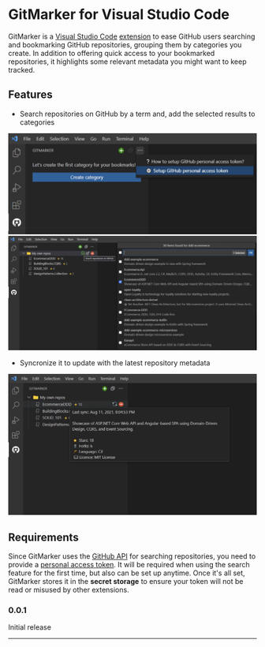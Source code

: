# GitMarker for Visual Studio Code

GitMarker is a [Visual Studio Code](https://code.visualstudio.com/) [extension](https://marketplace.visualstudio.com/VSCode) to ease GitHub users searching and bookmarking GitHub repositories, grouping them by categories you create.
In addition to offering quick access to your bookmarked repositories, it highlights some relevant metadata you might want to keep tracked.

## Features

- Search repositories on GitHub by a term and, add the selected results to categories

<img src="https://raw.githubusercontent.com/falberthen/gitmarker/master/images/welcome.png">
<img src="https://raw.githubusercontent.com/falberthen/gitmarker/master/images/repo-search.png">


- Syncronize it to update with the latest repository metadata

<img src="https://raw.githubusercontent.com/falberthen/gitmarker/master/images/my-repos.png"> 

## Requirements

Since GitMarker uses the [GitHub API](https://docs.github.com/en/rest/guides/getting-started-with-the-rest-api) for searching repositories, you need to provide a [personal access token](https://docs.github.com/en/github/authenticating-to-github/keeping-your-account-and-data-secure/creating-a-personal-access-token). It will be required when using the search feature for the first time, but also can be set up anytime. Once it's all set, GitMarker stores it in the <b>secret storage</b> to ensure your token will not be read or misused by other extensions.

### 0.0.1

Initial release

-----------------------------------------------------------------------------------------------------------